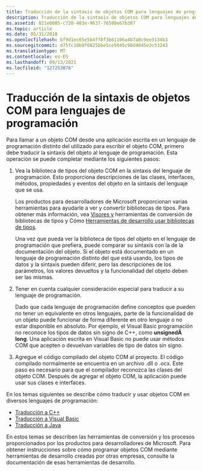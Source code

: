```yaml
---
title: Traducción de la sintaxis de objetos COM para lenguajes de programación
description: Traducción de la sintaxis de objetos COM para lenguajes de programación
ms.assetid: 021e0085-c720-401e-9637-76580e67b307
ms.topic: article
ms.date: 05/31/2018
ms.openlocfilehash: bf9d1ec65e5b4ff8f3b61106a4b7a8c9ee3134b3
ms.sourcegitcommit: d75fc10b9f0825bbe5ce5045c90d4045e3c53243
ms.translationtype: MT
ms.contentlocale: es-ES
ms.lasthandoff: 09/13/2021
ms.locfileid: "127253076"
---
```

# <a name="translating-com-object-syntax-for-programming-languages"></a>Traducción de la sintaxis de objetos COM para lenguajes de programación

Para llamar a un objeto COM desde una aplicación escrita en un lenguaje de programación distinto del utilizado para escribir el objeto COM, primero debe traducir la sintaxis del objeto al lenguaje de programación. Esta operación se puede completar mediante los siguientes pasos:

1.  Vea la biblioteca de tipos del objeto COM en la sintaxis del lenguaje de programación. Esto proporciona descripciones de las clases, interfaces, métodos, propiedades y eventos del objeto en la sintaxis del lenguaje que se usa.

    Los productos para desarrolladores de Microsoft proporcionan varias herramientas para ayudarle a ver y convertir bibliotecas de tipos. Para obtener más información, vea [Visores y](type-library-viewers-and-conversion-tools.md) herramientas de conversión de bibliotecas de tipos y Cómo [Herramientas de desarrollo usar bibliotecas de tipos](how-developer-tools-use-type-libraries.md).

    Una vez que pueda ver la biblioteca de tipos del objeto en el lenguaje de programación que prefiera, puede comparar su sintaxis con la de la documentación del objeto. Si el objeto está documentado en un lenguaje de programación distinto del que está usando, los tipos de datos y la sintaxis pueden diferir, pero las descripciones de los parámetros, los valores devueltos y la funcionalidad del objeto deben ser las mismas.

2.  Tener en cuenta cualquier consideración especial para traducir a su lenguaje de programación.

    Dado que cada lenguaje de programación define conceptos que pueden no tener un equivalente en otros lenguajes, parte de la funcionalidad de un objeto puede funcionar de forma diferente en otro lenguaje o no estar disponible en absoluto. Por ejemplo, el Visual Basic programación no reconoce los tipos de datos sin signo de C++, como **unsignedÂ long**. Una aplicación escrita en Visual Basic no puede usar métodos COM que acepten o devuelvan variables de tipo de datos sin signo.

3.  Agregue el código compilado del objeto COM al proyecto. El código compilado normalmente se encuentra en un archivo .dll o .ocx. Este paso es necesario para que el compilador reconozca las clases del objeto COM. Después de agregar el objeto COM, la aplicación puede usar sus clases e interfaces.

En los temas siguientes se describe cómo traducir y usar objetos COM en diversos lenguajes de programación:

-   [Traducción a C++](translating-to-c--.md)
-   [Traducción a Visual Basic](translating-to-visual-basic.md)
-   [Traducción a Java](translating-to-java.md)

En estos temas se describen las herramientas de conversión y los procesos proporcionados por los productos para desarrolladores de Microsoft. Para obtener instrucciones sobre cómo programar objetos COM mediante herramientas de desarrollo creadas por otras empresas, consulte la documentación de esas herramientas de desarrollo.

 

 




